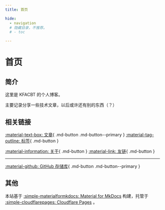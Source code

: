 ```yaml
---
title: 首页

hide:
  - navigation
  # 隐藏目录，不推荐。
  # - toc 

---
```


# 首页

## 简介

这里是 KFACBT 的个人博客。

主要记录分享一些技术文章，以后或许还有别的东西（？）

## 相关链接

[:material-text-box: 文章](blog/index.md "文章列表"){ .md-button .md-button--primary }  [:material-tag-outline: 标签](blog/tags.md "标签"){ .md-button }

[:material-information: 关于](blog/about.md "关于"){ .md-button }  [:material-link: 友链](blog/links.md "友情链接"){ .md-button }

---

[:material-github: GitHub 存储库](https://github.com/gytxtx/Blog/ "GitHub Repository"){ .md-button .md-button--primary }

## 其他

本站基于 [:simple-materialformkdocs: Material for MkDocs](https://github.com/squidfunk/mkdocs-material/ "View on GitHub") 构建，托管于 [:simple-cloudflarepages: Cloudflare Pages](https://pages.cloudflare.com/) 。

<!-- [:fontawesome-brands-github: GitHub Pages](https://pages.github.com/)  -->
